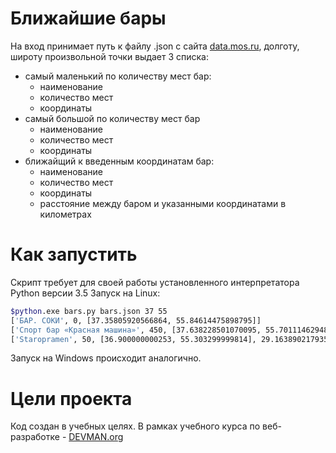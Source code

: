 # Ближайшие бары

На вход принимает путь к файлу .json с сайта [data.mos.ru](https://data.mos.ru/), долготу, широту произвольной точки
выдает 3 списка:
- самый маленький по количеству мест бар:
   * наименование
   * количество мест
   * координаты
- самый большой по количеству мест бар
   * наименование
   * количество мест
   * координаты
- ближайщий к введенным координатам бар:
   * наименование
   * количество мест
   * координаты
   * расстояние между баром и указанными координатами в километрах

# Как запустить

Скрипт требует для своей работы установленного интерпретатора Python версии 3.5
Запуск на Linux:

```bash
$python.exe bars.py bars.json 37 55
['БАР. СОКИ', 0, [37.35805920566864, 55.84614475898795]]
['Спорт бар «Красная машина»', 450, [37.638228501070095, 55.70111462948684]]
['Staropramen', 50, [36.900000000253, 55.303299999814], 29.1638902179351]
```

Запуск на Windows происходит аналогично.

# Цели проекта

Код создан в учебных целях. В рамках учебного курса по веб-разработке - [DEVMAN.org](https://devman.org)
